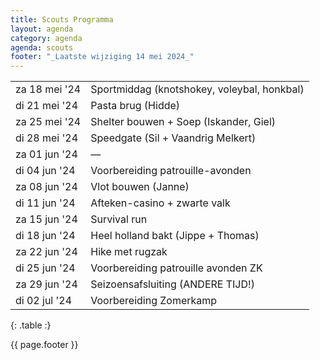 ```yaml
---
title: Scouts Programma
layout: agenda
category: agenda
agenda: scouts
footer: "_Laatste wijziging 14 mei 2024_"
---
```


| | |
|---|---|
| za 18 mei '24 | Sportmiddag (knotshokey, voleybal, honkbal) |
| di 21 mei '24 | Pasta brug (Hidde) |
| za 25 mei '24 | Shelter bouwen + Soep (Iskander, Giel) |
| di 28 mei '24 | Speedgate (Sil + Vaandrig Melkert) |
| za 01 jun '24 | — |
| di 04 jun '24 | Voorbereiding patrouille-avonden |
| za 08 jun '24 | Vlot bouwen (Janne) |
| di 11 jun '24 | Afteken-casino + zwarte valk |
| za 15 jun '24 | Survival run |
| di 18 jun '24 | Heel holland bakt (Jippe + Thomas) |
| za 22 jun '24 | Hike met rugzak |
| di 25 jun '24 | Voorbereiding patrouille avonden ZK |
| za 29 jun '24 | Seizoensafsluiting (ANDERE TIJD!) |
| di 02 jul '24 | Voorbereiding Zomerkamp |

{: .table :}

{{ page.footer }}
